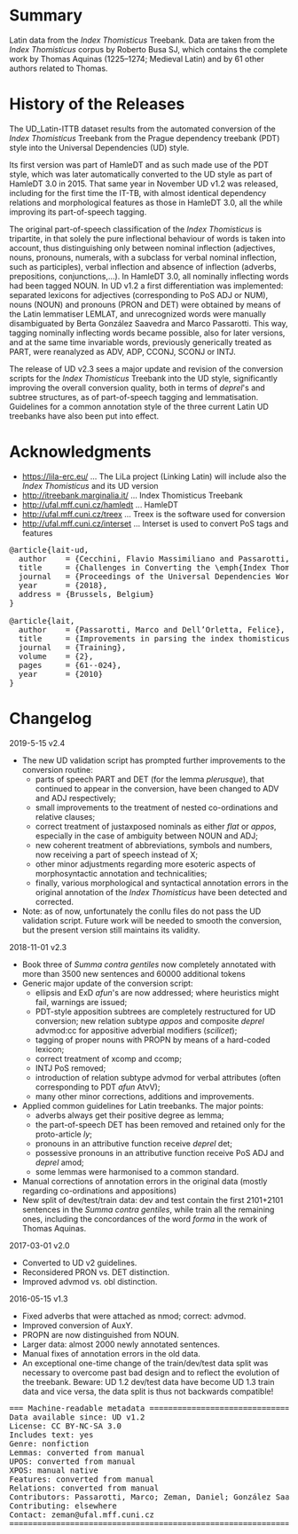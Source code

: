 # Summary

Latin data from the _Index Thomisticus_ Treebank. Data are taken from the _Index Thomisticus_ corpus by Roberto Busa SJ, which contains the complete work by Thomas Aquinas (1225–1274; Medieval Latin) and by 61 other authors related to Thomas.


# History of the Releases

The UD_Latin-ITTB dataset results from the automated conversion of the _Index Thomisticus_ Treebank from the Prague dependency treebank (PDT) style into the Universal Dependencies (UD) style.

Its first version was part of HamleDT and as such made use of the PDT style, which was later automatically converted to the UD style as part of HamleDT 3.0 in 2015. That same year in November UD v1.2 was released, including for the first time the IT-TB, with almost identical dependency relations and morphological features as those in HamleDT 3.0, all the while improving its part-of-speech tagging.

The original part-of-speech classification of the _Index Thomisticus_ is tripartite, in that solely the pure inflectional behaviour of words is taken into account, thus distinguishing only between nominal inflection (adjectives, nouns, pronouns, numerals, with a subclass for verbal nominal inflection, such as participles), verbal inflection and absence of inflection (adverbs, prepositions, conjunctions,...). In HamleDT 3.0, all nominally inflecting words had been tagged NOUN. In UD v1.2 a first differentiation was implemented: separated lexicons for adjectives (corresponding to PoS ADJ or NUM), nouns (NOUN) and pronouns (PRON and DET) were obtained by means of the Latin lemmatiser LEMLAT, and unrecognized words were manually disambiguated by Berta González Saavedra and Marco Passarotti. This way, tagging nominally inflecting words became possible, also for later versions, and at the same time invariable words, previously generically treated as PART, were reanalyzed as ADV, ADP, CCONJ, SCONJ or INTJ.

The release of UD v2.3 sees a major update and revision of the conversion scripts for the _Index Thomisticus_ Treebank into the UD style, significantly improving the overall conversion quality, both in terms of _deprel_'s and subtree structures, as of part-of-speech tagging and lemmatisation. Guidelines for a common annotation style of the three current Latin UD treebanks have also been put into effect.

# Acknowledgments

* https://lila-erc.eu/ ... The LiLa project (Linking Latin) will include also the _Index Thomisticus_ and its UD version
* http://itreebank.marginalia.it/ ... Index Thomisticus Treebank
* http://ufal.mff.cuni.cz/hamledt ... HamleDT
* http://ufal.mff.cuni.cz/treex ... Treex is the software used for conversion
* http://ufal.mff.cuni.cz/interset ... Interset is used to convert PoS tags and features

<pre>
@article{lait-ud,
  author    = {Cecchini, Flavio Massimiliano and Passarotti, Marco and Marongiu, Paola and Zeman, Daniel},
  title     = {Challenges in Converting the \emph{Index Thomisticus} treebank into Universal Dependencies},
  journal   = {Proceedings of the Universal Dependencies Workshop 2018 (UDW 2018)},
  year      = {2018},
  address = {Brussels, Belgium}
}

@article{lait,
  author    = {Passarotti, Marco and Dell’Orletta, Felice},
  title     = {Improvements in parsing the index thomisticus treebank. Revision, combination and a feature model for medieval Latin},
  journal   = {Training},
  volume    = {2},
  pages     = {61--024},
  year      = {2010}
}
</pre>

# Changelog

2019-5-15 v2.4
  * The new UD validation script has prompted further improvements to the conversion routine:
    * parts of speech PART and DET (for the lemma _plerusque_), that continued to appear in the conversion, have been changed to ADV and ADJ respectively;
    * small improvements to the treatment of nested co-ordinations and relative clauses;
    * correct treatment of justaxposed nominals as either _flat_ or _appos_, especially in the case of ambiguity between NOUN and ADJ;
    * new coherent treatment of abbreviations, symbols and numbers, now receiving a part of speech instead of X;
    * other minor adjustments regarding more esoteric aspects of morphosyntactic annotation and technicalities;    
    * finally, various morphological and syntactical annotation errors in the original annotation of the _Index Thomisticus_ have been detected and corrected.
  * Note: as of now, unfortunately the conllu files do not pass the UD validation script. Future work will be needed to smooth the conversion, but the present version still maintains its validity.

2018-11-01 v2.3
  * Book three of _Summa contra gentiles_ now completely annotated with more than 3500 new sentences and 60000 additional tokens
  * Generic major update of the conversion script:
    * ellipsis and ExD _afun_'s are now addressed; where heuristics might fail, warnings are issued;
    * PDT-style apposition subtrees are completely restructured for UD conversion; new relation subtype _appos_ and composite _deprel_ advmod:cc for appositive adverbial modifiers (_scilicet_);
    * tagging of proper nouns with PROPN by means of a hard-coded lexicon;
    * correct treatment of xcomp and ccomp;
    * INTJ PoS removed;
    * introduction of relation subtype advmod for verbal attributes (often corresponding to PDT _afun_ AtvV);
    * many other minor corrections, additions and improvements.
  * Applied common guidelines for Latin treebanks. The major points:
    * adverbs always get their positive degree as lemma;
    * the part-of-speech DET has been removed and retained only for the proto-article _ly_;
    * pronouns in an attributive function receive _deprel_ det;
    * possessive pronouns in an attributive function receive PoS ADJ and _deprel_ amod;
    * some lemmas were harmonised to a common standard.
  * Manual corrections of annotation errors in the original data (mostly regarding co-ordinations and appositions)
  * New split of dev/test/train data: dev and test contain the first 2101+2101 sentences in the _Summa contra gentiles_, while train all the remaining ones, including the concordances of the word _forma_ in the work of Thomas Aquinas.

2017-03-01 v2.0
  * Converted to UD v2 guidelines.
  * Reconsidered PRON vs. DET distinction.
  * Improved advmod vs. obl distinction.

2016-05-15 v1.3
  * Fixed adverbs that were attached as nmod; correct: advmod.
  * Improved conversion of AuxY.
  * PROPN are now distinguished from NOUN.
  * Larger data: almost 2000 newly annotated sentences.
  * Manual fixes of annotation errors in the old data.
  * An exceptional one-time change of the train/dev/test data split was
    necessary to overcome past bad design and to reflect the evolution of the
    treebank. Beware: UD 1.2 dev/test data have become UD 1.3 train data and
    vice versa, the data split is thus not backwards compatible!



<pre>
=== Machine-readable metadata =================================================
Data available since: UD v1.2
License: CC BY-NC-SA 3.0
Includes text: yes
Genre: nonfiction
Lemmas: converted from manual
UPOS: converted from manual
XPOS: manual native
Features: converted from manual
Relations: converted from manual
Contributors: Passarotti, Marco; Zeman, Daniel; González Saavedra, Berta; Cecchini, Flavio Massimiliano
Contributing: elsewhere
Contact: zeman@ufal.mff.cuni.cz
===============================================================================
</pre>

